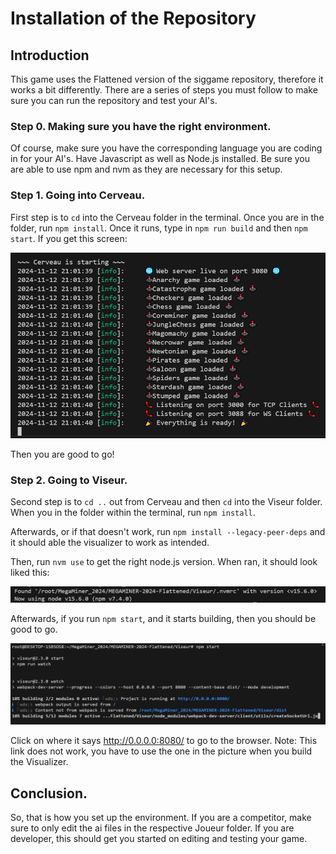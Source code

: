 # Installation of the Repository

## Introduction

This game uses the Flattened version of the siggame repository, therefore it works a bit differently. There are a series of steps you must follow to make sure you can run the repository and test your AI's.

### Step 0. Making sure you have the right environment.

Of course, make sure you have the corresponding language you are coding in for your AI's. 
Have Javascript as well as Node.js installed. 
Be sure you are able to use npm and nvm as they are necessary for this setup.

### Step 1. Going into Cerveau.

First step is to `cd` into the Cerveau folder in the terminal. Once you are in the folder, run `npm install`.
Once it runs, type in `npm run build` and then `npm start`. If you get this screen: 

![alt text](images/cerveau.png)

Then you are good to go!

### Step 2. Going to Viseur.

Second step is to `cd ..` out from Cerveau and then `cd` into the Viseur folder. When you in the folder within the terminal, run `npm install`. 

Afterwards, or if that doesn't work, run `npm install --legacy-peer-deps` and it should able the visualizer to work as intended.

Then, run `nvm use` to get the right node.js version. When ran, it should look liked this:

![alt text](images/nvm.png)

Afterwards, if you run `npm start`, and it starts building, then you should be good to go.

![alt text](images/viseur.png)

Click on where it says http://0.0.0.0:8080/ to go to the browser. Note: This link does not work, you have to use the one in the picture when you build the Visualizer.

## Conclusion.

So, that is how you set up the environment. If you are a competitor, make sure to only edit the ai files in the respective Joueur folder. If you are developer, this should get you started on editing and testing your game.


